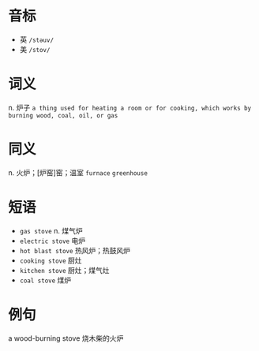 # 音标

- 英 `/stəuv/`
- 美 `/stov/`

# 词义

n. 炉子
`a thing used for heating a room or for cooking, which works by burning wood, coal, oil, or gas`

# 同义

n. 火炉；[炉窑]窑；温室
`furnace` `greenhouse`

# 短语

- `gas stove` n. 煤气炉
- `electric stove` 电炉
- `hot blast stove` 热风炉；热鼓风炉
- `cooking stove` 厨灶
- `kitchen stove` 厨灶；煤气灶
- `coal stove` 煤炉

# 例句

a wood-burning stove
烧木柴的火炉


